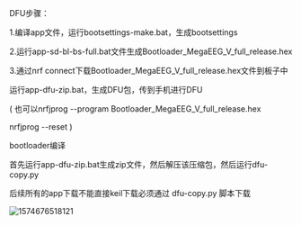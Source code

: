 DFU步骤：

1.编译app文件，运行bootsettings-make.bat，生成bootsettings

2.运行app-sd-bl-bs-full.bat文件生成Bootloader_MegaEEG_V_full_release.hex

3.通过nrf connect下载Bootloader_MegaEEG_V_full_release.hex文件到板子中

运行app-dfu-zip.bat，生成DFU包，传到手机进行DFU

(   也可以nrfjprog --program Bootloader_MegaEEG_V_full_release.hex

nrfjprog --reset  )



bootloader编译



首先运行app-dfu-zip.bat生成zip文件，然后解压该压缩包，然后运行dfu-copy.py

后续所有的app下载不能直接keil下载必须通过  dfu-copy.py  脚本下载



![1574676518121](C:\Users\acer\AppData\Roaming\Typora\typora-user-images\1574676518121.png)